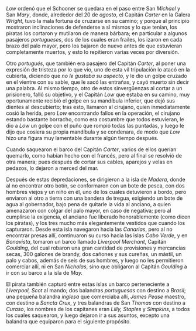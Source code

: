 _Low_ ordenó que el Schooner se quedara en el paso entre San _Michael_ y San _Mary_, donde, alrededor del 20 de _agosto_, el Capitán _Carter_ en la Galera _Wright_, tuvo la mala fortuna de cruzarse en su camino; y porque al principio mostraron inclinaciones de defenderse a sí mismos y lo que tenían, los piratas los cortaron y mutilaron de manera bárbara; en particular a algunos pasajeros _portugueses_, dos de los cuales eran frailes, los izaron en cada brazo del palo mayor, pero los bajaron de nuevo antes de que estuvieran completamente muertos, y esto lo repitieron varias veces por diversión.

Otro _portugués_, que también era pasajero del Capitán _Carter_, al poner una expresión de tristeza por lo que vio, uno de esta vil tripulación lo atacó en la cubierta, diciendo que _no le gustaba su aspecto_, y le dio un golpe cruzado en el vientre con su sable, que le sacó las entrañas, y cayó muerto sin decir una palabra. Al mismo tiempo, otro de estos sinvergüenzas al cortar a un prisionero, falló su objetivo, y el Capitán _Low_ que estaba en su camino, muy oportunamente recibió el golpe en su mandíbula inferior, que dejó sus dientes al descubierto; tras esto, llamaron al cirujano, quien inmediatamente cosió la herida, pero _Low_ encontrando fallos en la operación, el cirujano estando bastante borracho, como era costumbre que todos estuvieran, le dio a _Low_ un golpe con el puño que rompió todas las puntadas, y luego le dijo que cosiera su propia mandíbula y se condenara, de modo que _Low_ hizo una figura muy lamentable durante algún tiempo después.

Cuando saquearon el barco del Capitán _Carter_, varios de ellos querían quemarlo, como habían hecho con el francés, pero al final se resolvió de otra manera; pues después de cortar sus cables, aparejos y velas en pedazos, lo dejaron a merced del mar.

Después de estas depredaciones, se dirigieron a la isla de _Madera_, donde al no encontrar otro botín, se conformaron con un bote de pesca, con dos hombres viejos y un niño en él, uno de los cuales detuvieron a bordo, pero enviaron al otro a tierra con una bandera de tregua, exigiendo un bote de agua al gobernador, bajo pena de quitarle la vida al anciano, a quien amenazaron con colgar del palo mayor, en caso de negativa; pero al cumplirse la exigencia, el anciano fue liberado honorablemente (como dicen los piratas), y los tres mucho más elegantemente vestidos que cuando los capturaron. Desde esta isla navegaron hacia las _Canarias_, pero al no encontrar presas allí, continuaron su curso hacia las islas _Cabo Verde_, y en _Bonavista_, tomaron un barco llamado _Liverpool Merchant_, Capitán _Goulding_, del cual robaron una gran cantidad de provisiones y mercancías secas, 300 galones de brandy, dos cañones y sus cureñas, un mástil, un palo y cabos, además de seis de sus hombres, y luego no les permitieron comerciar allí, ni en San _Nicholas_, sino que obligaron al Capitán _Goulding_ a ir con su barco a la isla de _May._

El pirata también capturó entre estas islas un barco perteneciente a _Liverpool, Scot_ al mando; dos balandras _portuguesas_ con destino a _Brasil_; una pequeña balandra _inglesa_ que comerciaba allí, _James Pease_ maestro, con destino a _Sancta Crux_, y tres balandras de San _Thomas_ con destino a _Curaso_, los nombres de los capitanes eran _Lilly, Staples_ y _Simpkins_, a todos los cuales saquearon, y luego dejaron ir a sus asuntos, excepto una balandra que equiparon para el siguiente propósito.